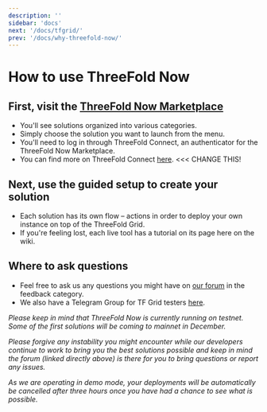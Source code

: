 ```yaml
---
description: ''
sidebar: 'docs'
next: '/docs/tfgrid/'
prev: '/docs/why-threefold-now/'
---
```


# How to use ThreeFold Now

## First, visit the [ThreeFold Now Marketplace](https://marketplace.threefold.io)

- You'll see solutions organized into various categories.
- Simply choose the solution you want to launch from the menu.
- You'll need to log in through ThreeFold Connect, an authenticator for the ThreeFold Now Marketplace.
- You can find more on ThreeFold Connect [here](https://manual.threefold.io/#/3botconnect_install). <<< CHANGE THIS!

## Next, use the guided setup to create your solution

- Each solution has its own flow – actions in order to deploy your own instance on top of the ThreeFold Grid.
- If you're feeling lost, each live tool has a tutorial on its page here on the wiki.

## Where to ask questions

- Feel free to ask us any questions you might have on [our forum](https://forum.threefold.io) in the feedback category.
- We also have a Telegram Group for TF Grid testers [here](https://t.me/joinchat/BwOvOxxgK59GmRoZ2_sM0w).

*Please keep in mind that ThreeFold Now is currently running on testnet. Some of the first solutions will be coming to mainnet in December.*

*Please forgive any instability you might encounter while our developers continue to work to bring you the best solutions possible and keep in mind the forum (linked directly above) is there for you to bring questions or report any issues.*

*As we are operating in demo mode, your deployments will be automatically be cancelled after three hours once you have had a chance to see what is possible.*